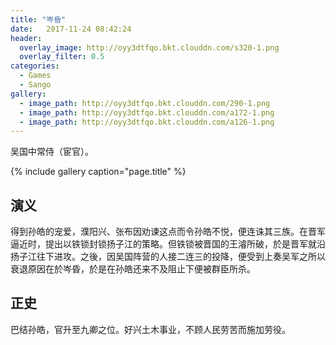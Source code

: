 ```yaml
---
title: "岑昏"
date:   2017-11-24 08:42:24
header:
  overlay_image: http://oyy3dtfqo.bkt.clouddn.com/s320-1.png
  overlay_filter: 0.5
categories:
  - Games
  - Sango
gallery:
  - image_path: http://oyy3dtfqo.bkt.clouddn.com/290-1.png
  - image_path: http://oyy3dtfqo.bkt.clouddn.com/a172-1.png
  - image_path: http://oyy3dtfqo.bkt.clouddn.com/a126-1.png
---
```


吴国中常侍（宦官）。

{% include gallery caption="page.title" %}

## 演义

得到孙皓的宠爱，濮阳兴、张布因劝谏这点而令孙皓不悦，便连诛其三族。在晋军逼近时，提出以铁锁封锁扬子江的策略。但铁锁被晋国的王濬所破，於是晋军就沿扬子江往下进攻。之後，因吴国阵营的人接二连三的投降，便受到上奏吴军之所以衰退原因在於岑昏，於是在孙皓还来不及阻止下便被群臣所杀。

## 正史

巴结孙皓，官升至九卿之位。好兴土木事业，不顾人民劳苦而施加劳役。
